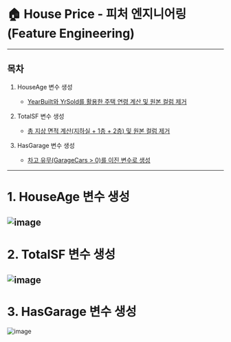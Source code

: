 # 🏠 House Price - 피처 엔지니어링 (Feature Engineering)

---

## 목차

1. HouseAge 변수 생성  
   - [YearBuilt와 YrSold를 활용한 주택 연령 계산 및 원본 컬럼 제거](#1-houseage-변수-생성)

2. TotalSF 변수 생성  
   - [총 지상 면적 계산(지하실 + 1층 + 2층) 및 원본 컬럼 제거](#2-totalsf-변수-생성)

3. HasGarage 변수 생성  
   - [차고 유무(GarageCars > 0)를 이진 변수로 생성](#3-hasgarage-변수-생성)
---

# 1. HouseAge 변수 생성 

![image](https://github.com/user-attachments/assets/ee864d96-3f5d-4553-8094-9064927eb875)
---

# 2. TotalSF 변수 생성 

![image](https://github.com/user-attachments/assets/d9d38f8c-b159-4ea8-9e73-117dbc7f3167)
---

# 3. HasGarage 변수 생성

![image](https://github.com/user-attachments/assets/474c2a4e-51d9-48cc-9b59-b5cc7930e95b)







